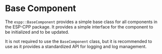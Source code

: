 # Base Component

The `espp::BaseComponent` provides a simple base class for all components in the
ESP-CPP package. It provides a simple interface for the component to be
initialized and to be updated.

It is not required to use the `BaseComponent` class, but it is recommended to
use as it provides a standardized API for logging and log management.
